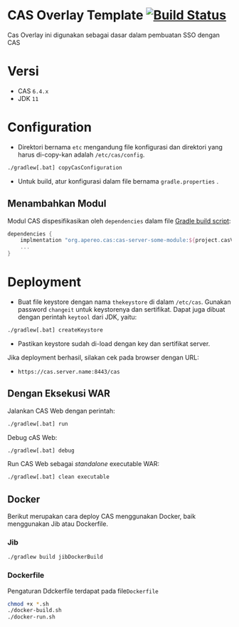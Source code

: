 # CAS Overlay Template [![Build Status](https://travis-ci.org/apereo/cas-overlay-template.svg?branch=master)](https://travis-ci.org/apereo/cas-overlay-template)

Cas Overlay ini digunakan sebagai dasar dalam pembuatan SSO dengan CAS

# Versi

- CAS `6.4.x`
- JDK `11`

# Configuration

- Direktori bernama `etc` mengandung file konfigurasi dan direktori yang harus di-copy-kan adalah `/etc/cas/config`.

```bash
./gradlew[.bat] copyCasConfiguration
```

- Untuk build, atur konfigurasi dalam file bernama `gradle.properties` .

## Menambahkan Modul

Modul CAS dispesifikasikan oleh `dependencies` dalam file [Gradle build script](build.gradle):

```gradle
dependencies {
    implmentation "org.apereo.cas:cas-server-some-module:${project.casVersion}"
    ...
}
```

# Deployment

- Buat file keystore dengan nama `thekeystore` di dalam `/etc/cas`. Gunakan password `changeit` untuk keystorenya dan sertifikat. Dapat juga dibuat dengan perintah `keytool` dari JDK, yaitu:

```bash
./gradlew[.bat] createKeystore
```

- Pastikan keystore sudah di-load dengan key dan sertifikat server.

Jika deployment berhasil, silakan cek pada browser dengan URL:

- `https://cas.server.name:8443/cas`

## Dengan Eksekusi WAR

Jalankan CAS Web dengan perintah:

```bash
./gradlew[.bat] run
```

Debug cAS Web:

```bash
./gradlew[.bat] debug
```

Run CAS Web sebagai _standalone_ executable WAR:

```bash
./gradlew[.bat] clean executable
```

## Docker

Berikut merupakan cara deploy CAS menggunakan Docker, baik menggunakan Jib atau Dockerfile.

### Jib

```bash
./gradlew build jibDockerBuild
```

### Dockerfile

Pengaturan Ddckerfile terdapat pada file`Dockerfile`

```bash
chmod +x *.sh
./docker-build.sh
./docker-run.sh
```
